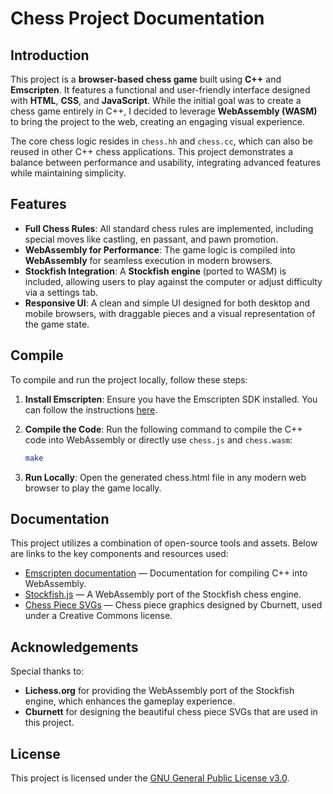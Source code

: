 # Chess Project Documentation

## Introduction
This project is a **browser-based chess game** built using **C++** and **Emscripten**. It features a functional and user-friendly interface designed with **HTML**, **CSS**, and **JavaScript**. While the initial goal was to create a chess game entirely in C++, I decided to leverage **WebAssembly (WASM)** to bring the project to the web, creating an engaging visual experience.

The core chess logic resides in `chess.hh` and `chess.cc`, which can also be reused in other C++ chess applications. This project demonstrates a balance between performance and usability, integrating advanced features while maintaining simplicity.


## Features
- **Full Chess Rules**: All standard chess rules are implemented, including special moves like castling, en passant, and pawn promotion.
- **WebAssembly for Performance**: The game logic is compiled into **WebAssembly** for seamless execution in modern browsers.
- **Stockfish Integration**: A **Stockfish engine** (ported to WASM) is included, allowing users to play against the computer or adjust difficulty via a settings tab.
- **Responsive UI**: A clean and simple UI designed for both desktop and mobile browsers, with draggable pieces and a visual representation of the game state.

## Compile
To compile and run the project locally, follow these steps:

1. **Install Emscripten**: Ensure you have the Emscripten SDK installed. You can follow the instructions [here](https://emscripten.org/docs/getting_started/downloads.html).
   
2. **Compile the Code**: Run the following command to compile the C++ code into WebAssembly or directly use `chess.js` and `chess.wasm`:
   ```bash
   make
3. **Run Locally**: Open the generated chess.html file in any modern web browser to play the game locally.

## Documentation
This project utilizes a combination of open-source tools and assets. Below are links to the key components and resources used:
- [Emscripten documentation](https://emscripten.org) — Documentation for compiling C++ into WebAssembly.
- [Stockfish.js](https://github.com/lichess-org/stockfish.js) — A WebAssembly port of the Stockfish chess engine.
- [Chess Piece SVGs](https://commons.wikimedia.org/w/index.php?curid=1499811) — Chess piece graphics designed by Cburnett, used under a Creative Commons license.

## Acknowledgements
Special thanks to:
- **Lichess.org** for providing the WebAssembly port of the Stockfish engine, which enhances the gameplay experience.
- **Cburnett** for designing the beautiful chess piece SVGs that are used in this project.

## License
This project is licensed under the [GNU General Public License v3.0](LICENSE).